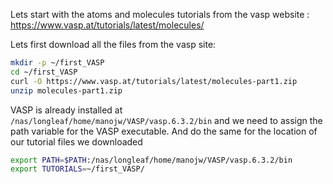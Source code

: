 Lets start with the atoms and molecules tutorials from the vasp website : https://www.vasp.at/tutorials/latest/molecules/


Lets first download all the files from the vasp site:
```Bash
mkdir -p ~/first_VASP
cd ~/first_VASP
curl -O https://www.vasp.at/tutorials/latest/molecules-part1.zip
unzip molecules-part1.zip
```

VASP is already installed at `/nas/longleaf/home/manojw/VASP/vasp.6.3.2/bin` and we need to assign the path variable for the VASP executable. 
And do the same for the location of our tutorial files we downloaded
```Bash
export PATH=$PATH:/nas/longleaf/home/manojw/VASP/vasp.6.3.2/bin
export TUTORIALS=~/first_VASP/
```

